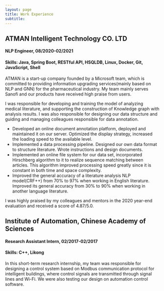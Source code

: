 ```yaml
---
layout: page
title: Work Experience
subtitle: 
---
```


## ATMAN Intelligent Technology CO. LTD 

#### NLP Engineer, 08/2020-02/2021

#### Skills: Java, Spring Boot, RESTful API, HSQLDB, Linux, Docker, Git, JavaScript, Shell

ATMAN is a start-up company founded by a Microsoft team, which is committed to providing information upgrading services(mainly based on NLP and GNN) for the pharmaceutical industry. 
My team mainly serves Sanofi and our products have received high praise from users.

I was responsible for developing and training the model of analyzing medical literature, and supporting the construction of Knowledge graph with analysis results. I was also responsible for designing our data structure and guiding and managing colleagues responsible for data annotation.

- Developed an online document annotation platform, deployed and maintained it on our server. Optimized the
display strategy, increased the loading speed to the available level.
- Implemented a data processing pipeline. Designed our own
data format to structure literature. Wrote instructions and design documents.
- Implemented an online file system for our data set, incorporated Hirschberg algorithm to
it to realize sequence matching between articles. This algorithm improved
processing speed greatly since it is constant in both time and space complexity.
- Improved the general accuracy of a literature analysis NLP model(CRF++) from 70% to
97% when working in English literature. Improved its general accuracy from 30% to 90%
when working in another language literature.

I was highly praised by my colleagues and mentors in the 2020 year-end evaluation and received a score of 4.87/5.0.

## Institute of Automation, Chinese Academy of Sciences

#### Research Assistant Intern, 02/2017-02/2017

#### Skills: C++, Likong

In this short-term research internship, my team was responsible for designing a control system based on Modbus communication protocol for intelligent buildings, where control signals are transmitted through signal lines and Wi-Fi. We were also testing our design on automation control software.
